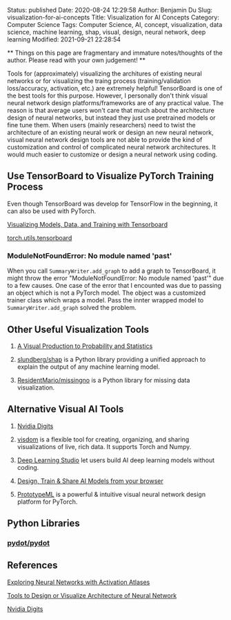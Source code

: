 Status: published
Date: 2020-08-24 12:29:58
Author: Benjamin Du
Slug: visualization-for-ai-concepts
Title: Visualization for AI Concepts
Category: Computer Science
Tags: Computer Science, AI, concept, visualization, data science, machine learning, shap, visual, design, neural network, deep learning
Modified: 2021-09-21 22:28:54

**
Things on this page are fragmentary and immature notes/thoughts of the author.
Please read with your own judgement!
**

Tools for (approximately) visualizing the architures of existing neural networks
or for visualizing the traing process (training/validation loss/accuracy, activation, etc.)
are extremely helpful!
TensorBoard is one of the best tools for this purpose.
However,
I personally don't think visual neural network design platforms/frameworks are of any practical value.
The reason is that average users won't care that much about the architecture design of neural networks,
but instead they just use pretrained models or fine tune them.
When users (mainly researchers) need to twist the architecture of an existing neural work
or design an new neural network,
visual neural network design tools are not able to provide the kind of customization and control of complicated neural network architectures. 
It would much easier to customize or design a neural network using coding.

## Use TensorBoard to Visualize PyTorch Training Process

Even though TensorBoard was develop for TensorFlow in the beginning,
it can also be used with PyTorch. 

[Visualizing Models, Data, and Training with Tensorboard](https://pytorch.org/tutorials/intermediate/tensorboard_tutorial.html)

[torch.utils.tensorboard](https://pytorch.org/docs/stable/tensorboard.html?highlight=tensorboard)

### ModuleNotFoundError: No module named 'past'

When you call `SummaryWriter.add_graph` to add a graph to TensorBoard, 
it might throw the error "ModuleNotFoundError: No module named 'past'"
due to a few causes.
One case of the error that I encounted was due to passing an object which is not a PyTorch model.
The object was a customized trainer class which wraps a model. 
Pass the innter wrapped model to `SummaryWriter.add_graph` solved the problem.

## Other Useful Visualization Tools

1. [A Visual Production to Probability and Statistics](https://seeing-theory.brown.edu/)

2. [slundberg/shap](https://github.com/slundberg/shap)
    is a Python library 
    providing a unified approach to explain the output of any machine learning model.

3. [ResidentMario/missingno](https://github.com/ResidentMario/missingno)
    is a Python library 
    for missing data visualization.


## Alternative Visual AI Tools

1. [Nvidia Digits](https://developer.nvidia.com/digits)

2. [visdom](https://github.com/fossasia/visdom) 
    is a flexible tool for creating, organizing, and sharing visualizations of live, rich data. 
    It supports Torch and Numpy.

3. [Deep Learning Studio](https://deepcognition.ai/deep-learning-studio/)
    let users build AI deep learning models without coding.

4. [Design, Train & Share AI Models from your browser](https://aifiddle.io/)

5. [PrototypeML](https://prototypeml.com/)
    is a powerful & intuitive visual neural network design platform for PyTorch.

## Python Libraries

### [pydot/pydot](https://github.com/pydot/pydot)

## References

[Exploring Neural Networks with Activation Atlases](https://distill.pub/2019/activation-atlas/)

[Tools to Design or Visualize Architecture of Neural Network](https://github.com/ashishpatel26/Tools-to-Design-or-Visualize-Architecture-of-Neural-Network)

[Nvidia Digits](https://developer.nvidia.com/digits)

